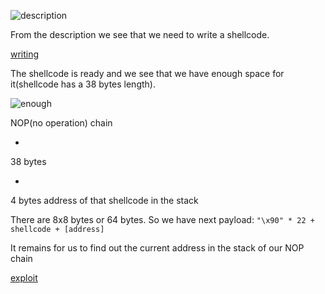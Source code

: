![description](screenshots/description)

From the description we see that we need to write a shellcode.

[writing](shellcode/writing.md)

The shellcode is ready and we see that we have enough space for it(shellcode has a 38 bytes length).

![enough](shellcode/enough.png)

NOP(no operation) chain

+

38 bytes

+

4 bytes address of that shellcode in the stack

There are 8x8 bytes or 64 bytes. So we have next payload:
`"\x90" * 22 + shellcode + [address]`

It remains for us to find out the current address in the stack of our NOP chain

[exploit](exploit.py)
